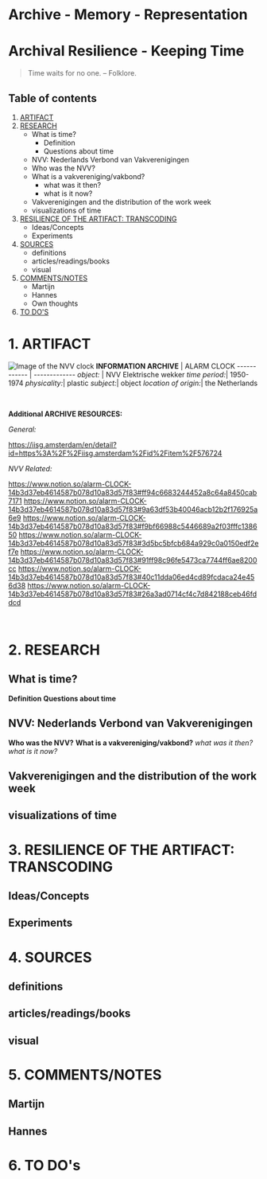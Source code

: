 # Archive - Memory - Representation
# Archival Resilience - Keeping Time
> Time waits for no one. – Folklore.

## Table of contents
1. [ARTIFACT](#ARTIFACT)
1. [RESEARCH](#RESEARCH)
   * What is time?
      * Definition
      * Questions about time
   * NVV: Nederlands Verbond van Vakverenigingen
    * Who was the NVV?
    * What is a vakvereniging/vakbond?
      * what was it then?
      * what is it now?
    * Vakverenigingen and the distribution of the work week
    * visualizations of time
1. [RESILIENCE OF THE ARTIFACT: TRANSCODING](#RESILIENCE-OF-THE-ARTIFACT:-TRANSCODING)
   * Ideas/Concepts
   * Experiments
1. [SOURCES](#SOURCES)
   * definitions
   * articles/readings/books
   * visual 
1. [COMMENTS/NOTES](#COMMENTS/NOTES) 
   * Martijn
   * Hannes
   * Own thoughts
1. [TO DO'S](#TO-DO'S)



# <a name="ARTIFACT"></a> 1. ARTIFACT
![Image of the NVV clock](https://github.com/IJA-5/Archival-Resilience--Keeping-Time/blob/master/IMAGES/artifact_clock.jpeg?raw=true)
**INFORMATION ARCHIVE** | ALARM CLOCK
------------ | -------------
*object:* | NVV Elektrische wekker
*time period:*|	1950-1974
*physicality:*| plastic
*subject:*| object
*location of origin:*| the Netherlands

<p>&nbsp;</p>

**Additional ARCHIVE RESOURCES:**

*General:*

https://iisg.amsterdam/en/detail?id=https%3A%2F%2Fiisg.amsterdam%2Fid%2Fitem%2F576724


*NVV Related:*

https://www.notion.so/alarm-CLOCK-14b3d37eb4614587b078d10a83d57f83#ff94c6683244452a8c64a8450cab7171
https://www.notion.so/alarm-CLOCK-14b3d37eb4614587b078d10a83d57f83#9a63df53b40046acb12b2f176925a6e9
https://www.notion.so/alarm-CLOCK-14b3d37eb4614587b078d10a83d57f83#f9bf66988c5446689a2f03fffc138650
https://www.notion.so/alarm-CLOCK-14b3d37eb4614587b078d10a83d57f83#3d5bc5bfcb684a929c0a0150edf2ef7e
https://www.notion.so/alarm-CLOCK-14b3d37eb4614587b078d10a83d57f83#91ff98c96fe5473ca7744ff6ae8200cc
https://www.notion.so/alarm-CLOCK-14b3d37eb4614587b078d10a83d57f83#40c11dda06ed4cd89fcdaca24e456d38
https://www.notion.so/alarm-CLOCK-14b3d37eb4614587b078d10a83d57f83#26a3ad0714cf4c7d842188ceb46fddcd


<p>&nbsp;</p>

# <a name="RESEARCH"></a> 2. RESEARCH
## What is time?
**Definition**
**Questions about time**
## NVV: Nederlands Verbond van Vakverenigingen
**Who was the NVV?**
**What is a vakvereniging/vakbond?**
*what was it then?*
*what is it now?*
## Vakverenigingen and the distribution of the work week
## visualizations of time
# <a name="RESILIENCE-OF-THE-ARTIFACT:-TRANSCODING"></a> 3. RESILIENCE OF THE ARTIFACT: TRANSCODING
## Ideas/Concepts
## Experiments
# <a name="SOURCES"></a> 4. SOURCES
## definitions
## articles/readings/books
## visual 
# <a name="COMMENTS/NOTES"></a>5. COMMENTS/NOTES
## Martijn
## Hannes
# <a name="TO-DO'S"></a>6. TO DO's





